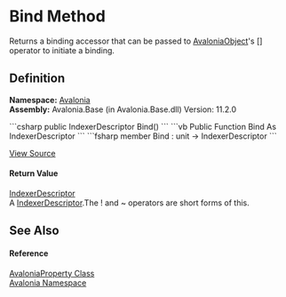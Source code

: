 # Bind Method


Returns a binding accessor that can be passed to <a href="T_Avalonia_AvaloniaObject">AvaloniaObject</a>'s [] operator to initiate a binding.



## Definition
**Namespace:** <a href="N_Avalonia">Avalonia</a>  
**Assembly:** Avalonia.Base (in Avalonia.Base.dll) Version: 11.2.0

<Tabs groupId="api-code-preview">
<TabItem value="csharp" label="C#">
```csharp
public IndexerDescriptor Bind()
```
</TabItem>
<TabItem value="vb" label="VB">
```vb
Public Function Bind As IndexerDescriptor
```
</TabItem>
<TabItem value="fsharp" label="F#">
```fsharp
member Bind : unit -> IndexerDescriptor 
```
</TabItem>
</Tabs>



<a href="https://github.com/AvaloniaUI/Avalonia/tree/master/src/Avalonia.Base/AvaloniaProperty.cs#L447" title="View the source code">View Source</a>



#### Return Value
<a href="T_Avalonia_Data_IndexerDescriptor">IndexerDescriptor</a>  
A <a href="T_Avalonia_Data_IndexerDescriptor">IndexerDescriptor</a>.The ! and ~ operators are short forms of this.

## See Also


#### Reference
<a href="T_Avalonia_AvaloniaProperty">AvaloniaProperty Class</a>  
<a href="N_Avalonia">Avalonia Namespace</a>  

